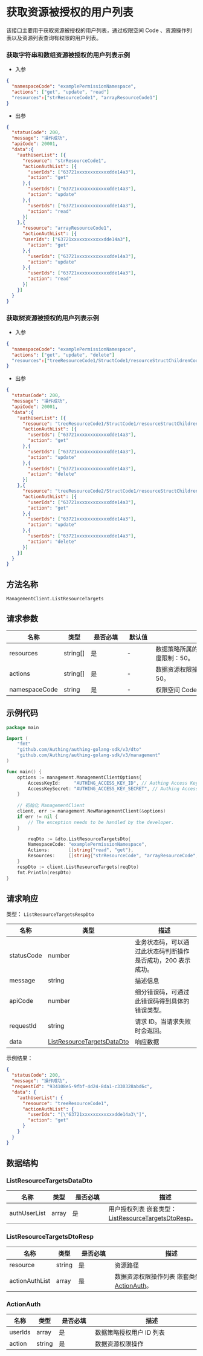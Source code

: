 # 获取资源被授权的用户列表

<!--
  警告⚠️：
  不要直接修改该文档，
  https://github.com/Authing/authing-docs-factory
  使用该项目进行生成
-->

<LastUpdated />

该接口主要用于获取资源被授权的用户列表，通过权限空间 Code 、资源操作列表以及资源列表查询有权限的用户列表。
  
### 获取字符串和数组资源被授权的用户列表示例

- 入参
    
```json
{
  "namespaceCode": "examplePermissionNamespace",
  "actions": ["get", "update", "read"]
  "resources":["strResourceCode1", "arrayResourceCode1"]
}
```
  
- 出参
  
```json
{
  "statusCode": 200,
  "message": "操作成功",
  "apiCode": 20001,
  "data":{
    "authUserList": [{
      "resource": "strResourceCode1",
      "actionAuthList": [{
        "userIds": ["63721xxxxxxxxxxxxdde14a3"],
        "action": "get"
      },{
        "userIds": ["63721xxxxxxxxxxxxdde14a3"],
        "action": "update"
      },{
        "userIds": ["63721xxxxxxxxxxxxdde14a3"],
        "action": "read"
      }]  
    },{
      "resource": "arrayResourceCode1",
      "actionAuthList": [{
      "userIds": ["63721xxxxxxxxxxxxdde14a3"],
        "action": "get"
      },{
        "userIds": ["63721xxxxxxxxxxxxdde14a3"],
        "action": "update"
      },{
        "userIds": ["63721xxxxxxxxxxxxdde14a3"],
        "action": "read"
      }] 
    }]
  }
}
```
    
### 获取树资源被授权的用户列表示例
    
- 入参
    
```json
{
  "namespaceCode": "examplePermissionNamespace",
  "actions": ["get", "update", "delete"]
  "resources":["treeResourceCode1/StructCode1/resourceStructChildrenCode1", "treeResourceCode2/StructCode1/resourceStructChildrenCode1"]
}
```
  
- 出参
  
```json
{
  "statusCode": 200,
  "message": "操作成功",
  "apiCode": 20001,
  "data":{
    "authUserList": [{
      "resource": "treeResourceCode1/StructCode1/resourceStructChildrenCode1",
      "actionAuthList": [{
        "userIds": ["63721xxxxxxxxxxxxdde14a3"],
        "action": "get"
      },{
        "userIds": ["63721xxxxxxxxxxxxdde14a3"],
        "action": "update"
      },{
        "userIds": ["63721xxxxxxxxxxxxdde14a3"],
        "action": "delete"
      }]  
    },{
      "resource": "treeResourceCode2/StructCode1/resourceStructChildrenCode1",
      "actionAuthList": [{
        "userIds": ["63721xxxxxxxxxxxxdde14a3"],
        "action": "get"
      },{
        "userIds": ["63721xxxxxxxxxxxxdde14a3"],
        "action": "update"
      },{
        "userIds": ["63721xxxxxxxxxxxxdde14a3"],
        "action": "delete"
      }] 
    }]
  }
}
```
  

## 方法名称

`ManagementClient.ListResourceTargets`

## 请求参数

| 名称 | 类型 | <div style="width:80px">是否必填</div> | <div style="width:60px">默认值</div> | <div style="width:300px">描述</div> | <div style="width:200px">示例值</div> |
| ---- | ---- | ---- | ---- | ---- | ---- |
| resources | string[] | 是 | - | 数据策略所属的数据资源路径列表 数组长度限制：50。 | `["treeResourceCode1"]` |
| actions | string[] | 是 | - | 数据资源权限操作列表 数组长度限制：50。 | `["get"]` |
| namespaceCode | string | 是 | - | 权限空间 Code  | `examplePermissionNamespace` |




## 示例代码

```go
package main

import (
	"fmt"
	"github.com/Authing/authing-golang-sdk/v3/dto"
	"github.com/Authing/authing-golang-sdk/v3/management"
)

func main() {
	options := management.ManagementClientOptions{
		AccessKeyId:     "AUTHING_ACCESS_KEY_ID", // Authing Access Key ID
		AccessKeySecret: "AUTHING_ACCESS_KEY_SECRET", // Authing Access Key Secret
	}
	
	// 初始化 ManagementClient
	client, err := management.NewManagementClient(&options)
	if err != nil {
		// The exception needs to be handled by the developer.
	}

		reqDto := &dto.ListResourceTargetsDto{
		NamespaceCode: "examplePermissionNamespace",
		Actions:       []string{"read", "get"},
		Resources:     []string{"strResourceCode", "arrayResourceCode", "/treeResourceCode/structCode/resourceStructChildrenCode"},
	}
	respDto := client.ListResourceTargets(reqDto)
	fmt.Println(respDto)
}
```




## 请求响应

类型： `ListResourceTargetsRespDto`

| 名称 | 类型 | 描述 |
| ---- | ---- | ---- |
| statusCode | number | 业务状态码，可以通过此状态码判断操作是否成功，200 表示成功。 |
| message | string | 描述信息 |
| apiCode | number | 细分错误码，可通过此错误码得到具体的错误类型。 |
| requestId | string | 请求 ID。当请求失败时会返回。 |
| data | <a href="#ListResourceTargetsDataDto">ListResourceTargetsDataDto</a> | 响应数据 |



示例结果：

```json
{
  "statusCode": 200,
  "message": "操作成功",
  "requestId": "934108e5-9fbf-4d24-8da1-c330328abd6c",
  "data": {
    "authUserList": {
      "resource": "treeResourceCode1",
      "actionAuthList": {
        "userIds": "[\"63721xxxxxxxxxxxxdde14a3\"]",
        "action": "get"
      }
    }
  }
}
```

## 数据结构


### <a id="ListResourceTargetsDataDto"></a> ListResourceTargetsDataDto

| 名称 | 类型 | <div style="width:80px">是否必填</div> | <div style="width:300px">描述</div> | <div style="width:200px">示例值</div> |
| ---- |  ---- | ---- | ---- | ---- |
| authUserList | array | 是 | 用户授权列表 嵌套类型：<a href="#ListResourceTargetsDtoResp">ListResourceTargetsDtoResp</a>。  |  |


### <a id="ListResourceTargetsDtoResp"></a> ListResourceTargetsDtoResp

| 名称 | 类型 | <div style="width:80px">是否必填</div> | <div style="width:300px">描述</div> | <div style="width:200px">示例值</div> |
| ---- |  ---- | ---- | ---- | ---- |
| resource | string | 是 | 资源路径   |  `treeResourceCode1` |
| actionAuthList | array | 是 | 数据资源权限操作列表 嵌套类型：<a href="#ActionAuth">ActionAuth</a>。  |  |


### <a id="ActionAuth"></a> ActionAuth

| 名称 | 类型 | <div style="width:80px">是否必填</div> | <div style="width:300px">描述</div> | <div style="width:200px">示例值</div> |
| ---- |  ---- | ---- | ---- | ---- |
| userIds | array | 是 | 数据策略授权用户 ID 列表   |  `["63721xxxxxxxxxxxxdde14a3"]` |
| action | string | 是 | 数据资源权限操作   |  `get` |


